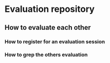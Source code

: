 # Evaluation repository

## How to evaluate each other

### How to register for an evaluation session

### How to grep the others evaluation

